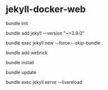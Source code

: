 # jekyll-docker-web

bundle init

bundle add jekyll --version "~>3.9.0"

bundle exec jekyll new --force --skip-bundle .

bundle add webrick

bundle install

bundle update

bundle exec jekyll serve --livereload